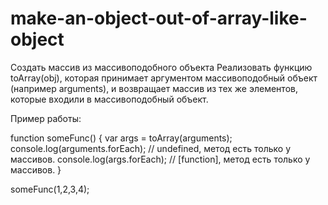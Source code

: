# make-an-object-out-of-array-like-object
Создать массив из массивоподобного объекта
Реализовать функцию toArray(obj), которая принимает аргументом массивоподобный объект (например arguments), и возвращает массив из тех же элементов, которые входили в массивоподобный объект.

Пример работы:

function someFunc() {
    var args = toArray(arguments);
    console.log(arguments.forEach); // undefined, метод есть только у массивов.
    console.log(args.forEach); // [function], метод есть только у массивов.
}

someFunc(1,2,3,4);